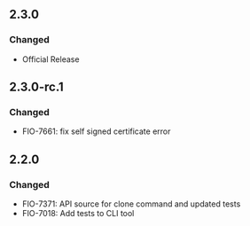 ## 2.3.0
### Changed
 - Official Release

## 2.3.0-rc.1
### Changed
 - FIO-7661: fix self signed certificate error

## 2.2.0
### Changed
 - FIO-7371: API source for clone command and updated tests
 - FIO-7018: Add tests to CLI tool
